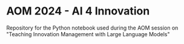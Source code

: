 # AOM 2024 - AI 4 Innovation

Repository for the Python notebook used during the AOM session on "Teaching Innovation Management with Large Language Models"
